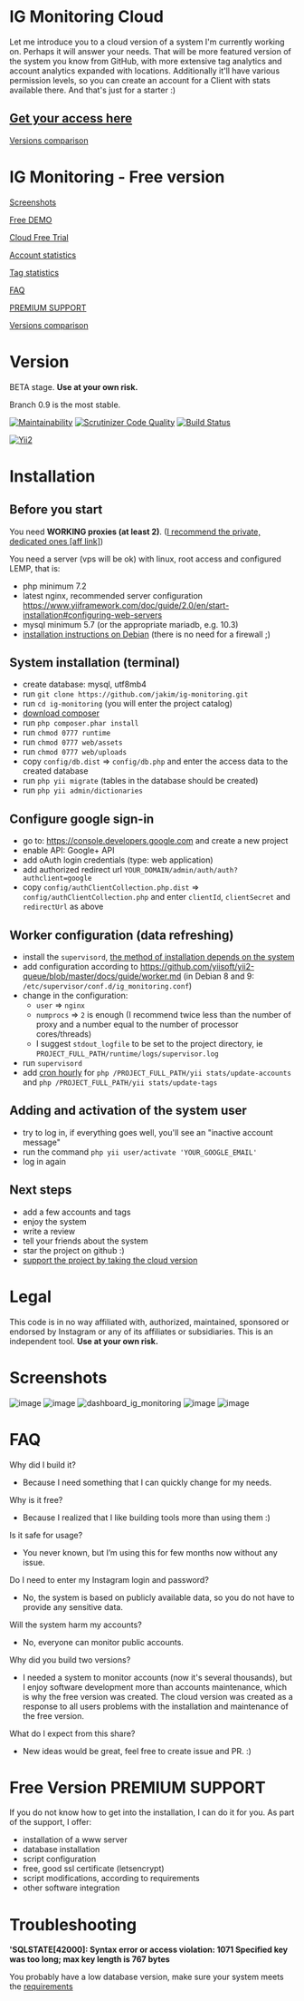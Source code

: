 # IG Monitoring Cloud

Let me introduce you to a cloud version of a system I'm currently working on.
Perhaps it will answer your needs. That will be more featured version of the system you know from GitHub, with more extensive tag analytics and account analytics expanded with locations. Additionally it'll have various permission levels, so you can create an account for a Client with stats available there. And that's just for a starter :)

## [Get your access here](https://igmonitoring.com/)

[Versions comparison](https://igmonitoring.com/versions-comparison)

# IG Monitoring - Free version

[Screenshots](#screenshots)

[Free DEMO](https://demo.igmonitoring.com)

[Cloud Free Trial](https://app.igmonitoring.com/admin/auth/register)

[Account statistics](https://igmonitoring.com/versions-comparison)

[Tag statistics](https://igmonitoring.com/versions-comparison)

[FAQ](#faq)

[PREMIUM SUPPORT](#free-version-premium-support)

[Versions comparison](https://igmonitoring.com/versions-comparison)

# Version
BETA stage.  **Use at your own risk.**

Branch 0.9 is the most stable.

[![Maintainability](https://api.codeclimate.com/v1/badges/9bbae6907e6cbf039950/maintainability)](https://codeclimate.com/github/jakim/ig-monitoring/maintainability)
[![Scrutinizer Code Quality](https://scrutinizer-ci.com/g/jakim/ig-monitoring/badges/quality-score.png?b=master)](https://scrutinizer-ci.com/g/jakim/ig-monitoring/?branch=master)
[![Build Status](https://travis-ci.org/jakim/ig-monitoring.svg?branch=master)](https://travis-ci.org/jakim/ig-monitoring)

[![Yii2](https://img.shields.io/badge/Powered_by-Yii_Framework-green.svg?style=flat)](http://www.yiiframework.com/)


# Installation

## Before you start

You need **WORKING proxies (at least 2)**. ([I recommend the private, dedicated ones [aff link]](https://billing.blazingseollc.com/hosting/aff.php?aff=303))

You need a server (vps will be ok) with linux, root access and configured LEMP, that is:

- php minimum 7.2
- latest nginx, recommended server configuration https://www.yiiframework.com/doc/guide/2.0/en/start-installation#configuring-web-servers
- mysql minimum 5.7 (or the appropriate mariadb, e.g. 10.3)
- [installation instructions on Debian](https://www.digitalocean.com/community/tutorials/how-to-install-linux-nginx-mysql-php-lemp-stack-on-debian-8) (there is no need for a firewall ;)

## System installation (terminal)
- create database: mysql, utf8mb4
- run `git clone https://github.com/jakim/ig-monitoring.git`
- run `cd ig-monitoring` (you will enter the project catalog)
- [download composer](https://getcomposer.org/download/)
- run `php composer.phar install`
- run `chmod 0777 runtime`
- run `chmod 0777 web/assets`
- run `chmod 0777 web/uploads`
- copy `config/db.dist` => `config/db.php` and enter the access data to the created database
- run `php yii migrate` (tables in the database should be created)
- run `php yii admin/dictionaries` 

## Configure google sign-in
- go to: https://console.developers.google.com and create a new project
- enable API: Google+ API
- add oAuth login credentials (type: web application)
- add authorized redirect url `YOUR_DOMAIN/admin/auth/auth?authclient=google`
- copy `config/authClientCollection.php.dist` => `config/authClientCollection.php` and enter `clientId`, `clientSecret` and `redirectUrl` as above

## Worker configuration (data refreshing)
- install the `supervisord`, [the method of installation depends on the system](http://supervisord.org/installing.html#installing-a-distribution-package)
- add configuration according to https://github.com/yiisoft/yii2-queue/blob/master/docs/guide/worker.md (in Debian 8 and 9: `/etc/supervisor/conf.d/ig_monitoring.conf`)
- change in the configuration:
    * `user` => `nginx`
    * `numprocs` => `2` is enough (I recommend twice less than the number of proxy and a number equal to the number of processor cores/threads)
    * I suggest `stdout_logfile` to be set to the project directory, ie `PROJECT_FULL_PATH/runtime/logs/supervisor.log`
- run `supervisord`
- add [cron hourly](https://crontab.guru/every-hour) for `php /PROJECT_FULL_PATH/yii stats/update-accounts` and `php /PROJECT_FULL_PATH/yii stats/update-tags`

## Adding and activation of the system user
- try to log in, if everything goes well, you'll see an "inactive account message"
- run the command `php yii user/activate 'YOUR_GOOGLE_EMAIL'`
- log in again

## Next steps
- add a few accounts and tags
- enjoy the system 
- write a review 
- tell your friends about the system
- star the project on github :)
- [support the project by taking the cloud version](https://igmonitoring.com/versions-comparison)

# Legal
This code is in no way affiliated with, authorized, maintained, sponsored or endorsed by Instagram or any of its affiliates or subsidiaries.
This is an independent tool. **Use at your own risk.**

# Screenshots
![image](https://user-images.githubusercontent.com/839118/37047660-ee744630-216b-11e8-943a-822a432da725.png)
![image](https://user-images.githubusercontent.com/839118/37047713-18034474-216c-11e8-9123-d17f1543d65f.png)
![dashboard_ig_monitoring](https://user-images.githubusercontent.com/839118/38170151-9680cb8a-357d-11e8-9cf4-b25b75ccbef6.png)
![image](https://user-images.githubusercontent.com/839118/37048055-0b5362f8-216d-11e8-9dab-a82304dd4353.png)
![image](https://user-images.githubusercontent.com/839118/37048109-3372280a-216d-11e8-988d-c825dfe2432c.png)

# FAQ
Why did I build it?

- Because I need something that I can quickly change for my needs.

Why is it free?

- Because I realized that I like building tools more than using them :)

Is it safe for usage?

- You never known, but I’m using this for few months now without any issue.

Do I need to enter my Instagram login and password?

- No, the system is based on publicly available data, so you do not have to provide any sensitive data.

Will the system harm my accounts?

- No, everyone can monitor public accounts.

Why did you build two versions?

- I needed a system to monitor accounts (now it's several thousands), but I enjoy software development more than accounts maintenance, which is why the free version was created. The cloud version was created as a response to all users problems with the installation and maintenance of the free version.

What do I expect from this share?

- New ideas would be great, feel free to create issue and PR. :)


# Free Version PREMIUM SUPPORT

If you do not know how to get into the installation, I can do it for you. As part of the support, I offer:
- installation of a www server
- database installation
- script configuration
- free, good ssl certificate (letsencrypt)
- script modifications, according to requirements
- other software integration 

# Troubleshooting

**'SQLSTATE[42000]: Syntax error or access violation: 1071 Specified key was too long; max key length is 767 bytes**

You probably have a low database version, make sure your system meets the [requirements](#before-you-start)

